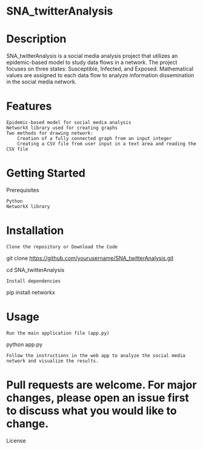 # SNA_twitterAnalysis


# Description

SNA_twitterAnalysis is a social media analysis project that utilizes an epidemic-based model to study data flows in a network. The project focuses on three states: Susceptible, Infected, and Exposed. Mathematical values are assigned to each data flow to analyze information dissemination in the social media network.

# Features

    Epidemic-based model for social media analysis
    NetworkX library used for creating graphs
    Two methods for drawing network:
        Creation of a fully connected graph from an input integer
        Creating a CSV file from user input in a text area and reading the CSV file

# Getting Started
Prerequisites

    Python 
    NetworkX library
    
# Installation

    Clone the repository or Download the Code

git clone https://github.com/yourusername/SNA_twitterAnalysis.git

cd SNA_twitterAnalysis

    Install dependencies

pip install networkx

# Usage

    Run the main application file (app.py)


python app.py

    Follow the instructions in the web app to analyze the social media network and visualize the results.


# Pull requests are welcome. For major changes, please open an issue first to discuss what you would like to change.
License
